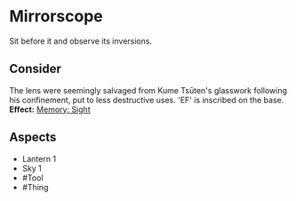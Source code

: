 # Mirrorscope
Sit before it and observe its inversions.
## Consider
The lens were seemingly salvaged from Kume Tsūten's glasswork following his confinement, put to less destructive uses. 'EF' is inscribed on the base.<br>**Effect:** [Memory: Sight](https://uadaf.theevilroot.xyz/rowenarium/element/mem.sight)
## Aspects
- Lantern 1
- Sky 1
- #Tool 
- #Thing